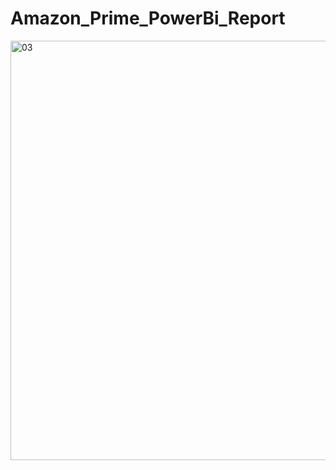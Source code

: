 # Amazon_Prime_PowerBi_Report
<img width="671" alt="03" src="https://github.com/user-attachments/assets/5b862672-a4ca-4e29-8d2c-3d408f794a0d">
